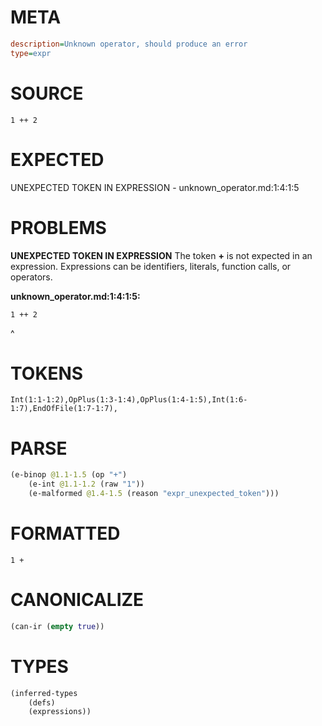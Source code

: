 # META
~~~ini
description=Unknown operator, should produce an error
type=expr
~~~
# SOURCE
~~~roc
1 ++ 2
~~~
# EXPECTED
UNEXPECTED TOKEN IN EXPRESSION - unknown_operator.md:1:4:1:5
# PROBLEMS
**UNEXPECTED TOKEN IN EXPRESSION**
The token **+** is not expected in an expression.
Expressions can be identifiers, literals, function calls, or operators.

**unknown_operator.md:1:4:1:5:**
```roc
1 ++ 2
```
   ^


# TOKENS
~~~zig
Int(1:1-1:2),OpPlus(1:3-1:4),OpPlus(1:4-1:5),Int(1:6-1:7),EndOfFile(1:7-1:7),
~~~
# PARSE
~~~clojure
(e-binop @1.1-1.5 (op "+")
	(e-int @1.1-1.2 (raw "1"))
	(e-malformed @1.4-1.5 (reason "expr_unexpected_token")))
~~~
# FORMATTED
~~~roc
1 + 
~~~
# CANONICALIZE
~~~clojure
(can-ir (empty true))
~~~
# TYPES
~~~clojure
(inferred-types
	(defs)
	(expressions))
~~~
